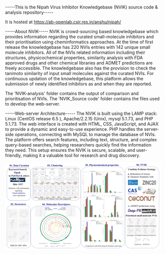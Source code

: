 -----This is the Nipah Virus Inhibitor Knowledgebase (NVIK) source code & analysis repository-----

It is hosted at https://ab-openlab.csir.res.in/anshu/nipah/

-----About NVIK-----
NVIK is crowd-sourcing based knowledgebase which provides information regarding the curated small-molecule inhibitors and their prioritisation using cheminformatics approaches. 
At the time of first release the knowledgebase has 220 NVIs entries with 142  unique small molecule inhibitors. 
All of the NVIs related information including their structures, physicochemical properties, similarity analysis with FDA approved drugs and other chemical libraries and ADMET predictions are freely accessible. 
The knowledgebase also has the provision to check the tanimoto similarity of input small molecules against the curated NVIs. 
For continuous updation of the knowledgebase, this platform allows the submission of newly identified inhibitors as and when they are reported.

The 'NVIK-analysis' folder contains the output of comparison and prioritisation of NVIs.
The 'NVIK_Source code' folder contains the files used to develop the web-server.

-----Web-server Architecture-----
The NVIK is built using the LAMP stack: Linux (CentOS release 6.5 ), Apache/2.2.15 (Unix), mysql 5.1.73, and PHP 5.1.73. The web interface is created with HTML, CSS, JavaScript, and AJAX to provide a dynamic and easy-to-use experience. PHP handles the server-side 
operations, connecting with MySQL to manage the database of NVIs. The platform offers search features, including text, structure, and complex query-based searches, helping researchers quickly find the information they need. This setup ensures the NVIK is secure, 
scalable, and user-friendly, making it a valuable tool for research and drug discovery.

![Image Alt](https://github.com/AB-DataScienceLab/NVIK/blob/f5970a6a3151d453e59de90f2b2b7494b8ee9721/ga-final.png)

